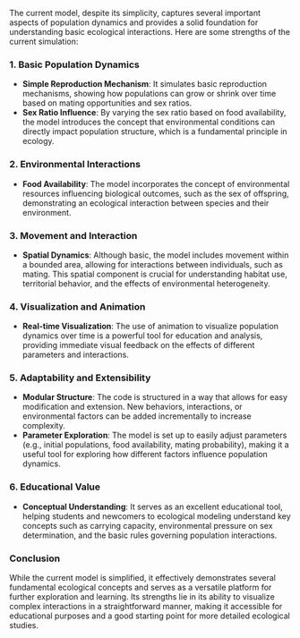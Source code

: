 The current model, despite its simplicity, captures several important aspects of population dynamics and provides a solid foundation for understanding basic ecological interactions. Here are some strengths of the current simulation:

### 1. Basic Population Dynamics
- **Simple Reproduction Mechanism**: It simulates basic reproduction mechanisms, showing how populations can grow or shrink over time based on mating opportunities and sex ratios.
- **Sex Ratio Influence**: By varying the sex ratio based on food availability, the model introduces the concept that environmental conditions can directly impact population structure, which is a fundamental principle in ecology.

### 2. Environmental Interactions
- **Food Availability**: The model incorporates the concept of environmental resources influencing biological outcomes, such as the sex of offspring, demonstrating an ecological interaction between species and their environment.

### 3. Movement and Interaction
- **Spatial Dynamics**: Although basic, the model includes movement within a bounded area, allowing for interactions between individuals, such as mating. This spatial component is crucial for understanding habitat use, territorial behavior, and the effects of environmental heterogeneity.

### 4. Visualization and Animation
- **Real-time Visualization**: The use of animation to visualize population dynamics over time is a powerful tool for education and analysis, providing immediate visual feedback on the effects of different parameters and interactions.

### 5. Adaptability and Extensibility
- **Modular Structure**: The code is structured in a way that allows for easy modification and extension. New behaviors, interactions, or environmental factors can be added incrementally to increase complexity.
- **Parameter Exploration**: The model is set up to easily adjust parameters (e.g., initial populations, food availability, mating probability), making it a useful tool for exploring how different factors influence population dynamics.

### 6. Educational Value
- **Conceptual Understanding**: It serves as an excellent educational tool, helping students and newcomers to ecological modeling understand key concepts such as carrying capacity, environmental pressure on sex determination, and the basic rules governing population interactions.

### Conclusion
While the current model is simplified, it effectively demonstrates several fundamental ecological concepts and serves as a versatile platform for further exploration and learning. Its strengths lie in its ability to visualize complex interactions in a straightforward manner, making it accessible for educational purposes and a good starting point for more detailed ecological studies.